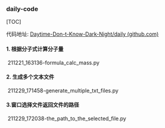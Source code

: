 ### daily-code

[TOC]

代码地址: [Daytime-Don-t-Know-Dark-Night/daily (github.com)](https://github.com/Daytime-Don-t-Know-Dark-Night/daily)

#### 1. 根据分子式计算分子量
​	211221_163136-formula_calc_mass.py

#### 2. 生成多个文本文件

​	211229_171458-generate_multiple_txt_files.py

#### 3.窗口选择文件返回文件的路径

​	211229_172038-the_path_to_the_selected_file.py
